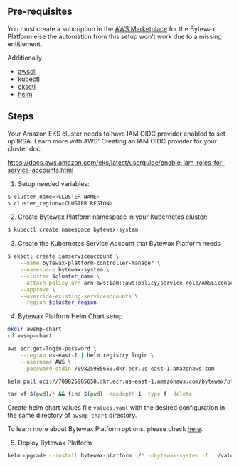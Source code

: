 ## Pre-requisites

You must create a subcription in the [AWS Marketplace](https://aws.amazon.com/marketplace/pp/prodview-heqksqasqoy66) for the Bytewax Platform else the automation from this setup won't work due to a missing entitlement.

Additionally:

- [awscli](https://aws.amazon.com/cli/)
- [kubectl](https://kubernetes.io/docs/tasks/tools/)
- [eksctl](https://eksctl.io/introduction/#installation)
- [helm](https://helm.sh/docs/intro/install/)

## Steps

Your Amazon EKS cluster needs to have IAM OIDC provider enabled to set up IRSA. Learn more with AWS' Creating an IAM OIDC provider for your cluster doc:

https://docs.aws.amazon.com/eks/latest/userguide/enable-iam-roles-for-service-accounts.html


1. Setup needed variables:

```bash
$ cluster_name=<CLUSTER NAME>
$ cluster_region=<CLUSTER REGION>
```

2. Create Bytewax Platform namespace in your Kubernetes cluster:

```bash
$ kubectl create namespace bytewax-system
```

3. Create the Kubernetes Service Account that Bytewax Platform needs

```bash
$ eksctl create iamserviceaccount \
    --name bytewax-platform-controller-manager \
    --namespace bytewax-system \
    --cluster $cluster_name \
    --attach-policy-arn arn:aws:iam::aws:policy/service-role/AWSLicenseManagerConsumptionPolicy \
    --approve \
    --override-existing-serviceaccounts \
    --region $cluster_region
```

4. Bytewax Platform Helm Chart setup

```bash
mkdir awsmp-chart
cd awsmp-chart
```

```bash
aws ecr get-login-password \
    --region us-east-1 | helm registry login \
    --username AWS \
    --password-stdin 709825985650.dkr.ecr.us-east-1.amazonaws.com
```

```bash
helm pull oci://709825985650.dkr.ecr.us-east-1.amazonaws.com/bytewax/platform --version 0.1.5
```

```bash
tar xf $(pwd)/* && find $(pwd) -maxdepth 1 -type f -delete
```

Create helm chart values file `values.yaml` with the desired configuration in the same directory of `awsmp-chart` directory.

To learn more about Bytewax Platform options, please check [here](setup/installation).


5. Deploy Bytewax Platform

```bash
helm upgrade --install bytewax-platform ./* -nbytewax-system -f ../values.yaml
```


